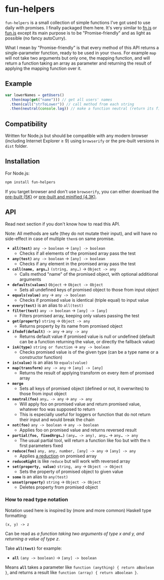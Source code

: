 fun-helpers
===========

`fun-helpers` is a small collection of simple functions I've got used to use daily with promises. I finally packaged them here. It's very similar to [fn.js](http://eliperelman.com/fn.js/) or [fun.js](https://github.com/briansorahan/fun-js) except its main purpose is to be "Promise-friendly" and as light as possible (no fancy autoCurry).

What I mean by "Promise-friendly" is that every method of this API returns a single-parameter function, ready to be used in your `then`s. For example `map` will not take two arguments but only one, the mapping function, and will return a function taking an array as parameter and returning the result of applying the mapping function over it.

Example
-------

```js
var lowerNames = getUsers()
  .then(map(get("name"))) // get all users' names
  .then(call("strToLower")) // call method from each string
  .then(neutral(console.log)) // make a function neutral (return its first argument)
```

Compatibility
-------------

Written for Node.js but should be compatible with any modern browser (including Internet Explorer ≥ 9) using `browserify` or the pre-built versions in `dist` folder.

Installation
------------

For Node.js:

```sh
npm install fun-helpers
```

If you target browser and don't use `browserify`, you can either download the [pre-built (5K)](https://raw.githubusercontent.com/naholyr/fun-helpers/master/dist/fun-helpers.js) or [pre-built and minified (4.3K)](https://raw.githubusercontent.com/naholyr/fun-helpers/master/dist/fun-helpers.js).

API
---

Read next section if you don't know how to read this API.

Note: All methods are safe (they do not mutate their input), and will have no side-effect in case of multiple `then`s on same promise.

* **`all(test)`** `any -> boolean` -> `[any] -> boolean`
  * Checks if all elements of the promised array pass the test
* **`any(test)`** `any -> boolean` -> `[any] -> boolean`
  * Checks if any element in the promised array pass the test
* **`call(name, args…)`** `(string, any…)` -> `Object -> any`
  * Calls method "name" of the promised object, with optional additional arguments
* **`defaults(values)`** `Object` -> `Object -> Object`
  * Sets all undefined keys of promised object to those from input object
* **`equals(value)`** `any` -> `any -> boolean`
  * Checks if promised value is identical (triple equal) to input value
* **`every(test)`** is an alias to `all(test)`
* **`filter(test)`** `any -> boolean` -> `[any] -> [any]`
  * Filters promised array, keeping only values passing the test
* **`get(property)`** `string` -> `Object -> any`
  * Returns property by its name from promised object
* **`ifndef(default)`** `-> any` -> `any -> any`
  * Returns default value if promised value is null or undefined (default can be a function returning the value, or directly the fallback value)
* **`isA(type)`** `string or function` -> `any -> boolean`
  * Checks promised value is of the given type (can be a type name or a constructor function)
* **`is(value)`** is an alias to `equals(value)`
* **`map(transform)`** `any -> any` -> `[any] -> [any]`
  * Returns the result of applying transform on every item of promised array
* **`merge`**
  * Sets all keys of promised object (defined or not, it overwrites) to those from input object
* **`neutral(foo)`** `any… -> any` -> `any -> any`
  * Will apply foo on promised value and return promised value, whatever foo was supposed to return
  * This is especially useful for loggers or function that do not return their input and would break the chain
* **`not(foo)`** `any -> boolean` -> `any -> boolean`
  * Applies foo on promised value and returns reversed result
* **`partial(foo, fixedArgs…)`** `(any… -> any), any…` -> `any… -> any`
  * The usual partial tool, will return a function like foo but with the n first parameters fixed
* **`reduce(foo)`** `any, any, number, [any] -> any` -> `[any] -> any`
  * Applies [a reduction](https://developer.mozilla.org/en-US/docs/Web/JavaScript/Reference/Global_Objects/Array/Reduce) on promised array
* **`reduceRight`** is like `reduce` but will work with reversed array
* **`set(property, value)`** `string, any` -> `Object -> Object`
  * Sets the property of promised object to given value
* **`some`** is an alias to `any(test)`
* **`unset(property)`** `string` -> `Object -> Object`
  * Deletes property from promised object

### How to read type notation

Notation used here is inspired by (more and more common) Haskell type formatting:

```
(x, y) -> z
```

Can be read as *a function taking two arguments of type x and y, and returning a value of type z*.

Take **`all(test)`** for example:

* **`all`** `(any -> boolean)` -> `[any] -> boolean`

Means **`all`** takes a parameter like `function (anything) { return aBoolean }`, and returns a result like `function (array) { return aBoolean }`.
